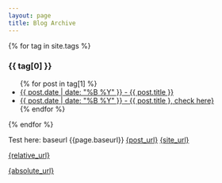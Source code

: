 ```yaml
---
layout: page
title: Blog Archive
---
```


{% for tag in site.tags %}
  <h3>{{ tag[0] }}</h3>
  <ul>
    {% for post in tag[1] %}
      <li><a href="{{ post.url }}">{{ post.date | date: "%B %Y" }} - {{ post.title }}</a></li>
      <li><a href="{{ post.url }}">{{ post.date | date: "%B %Y" }} - {{ post.title }, check here}</a></li>
    {% endfor %}
  </ul>
{% endfor %}

Test here:
baseurl
{{page.baseurl}}
<a href="{{ post.url }}">{post_url}</a>
<a href="{{ site.url }}">{site_url}</a>

<a href="{{ page.url | relative_url }}">{relative_url}</a>

<a href="{{ page.url | absolute_url }}">{absolute_url}</a>